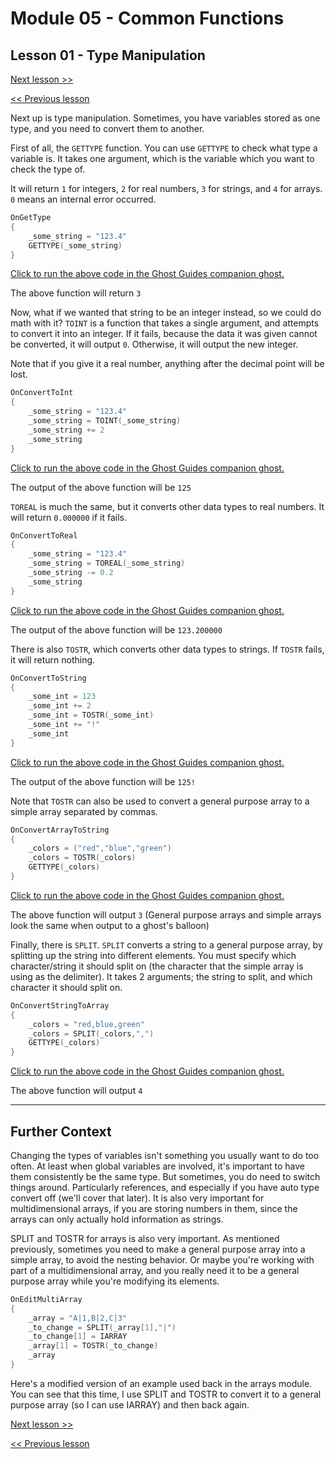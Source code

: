 # Module 05 - Common Functions

## Lesson 01 - Type Manipulation

[Next lesson >>](../module_05_common_functions/02_variable_manipulation.md)

[<< Previous lesson](../module_05_common_functions/00_string_manipulation.md)

Next up is type manipulation. Sometimes, you have variables stored as one type, and you need to convert them to another.

First of all, the `GETTYPE` function. You can use `GETTYPE` to check what type a variable is. It takes one argument, which is the variable which you want to check the type of.

It will return `1` for integers, `2` for real numbers, `3` for strings, and `4` for arrays. `0` means an internal error occurred.

```c
OnGetType
{
	_some_string = "123.4"
	GETTYPE(_some_string)
}
```

[Click to run the above code in the Ghost Guides companion ghost.](https://zichqec.github.io/YAYA_Fundamentals/jump.html?url=x-ukagaka-link%3Atype%3Devent%26ghost%3DGhost%20Guides%26info%3DOnExample.M5.L1.GetType)

The above function will return `3`

Now, what if we wanted that string to be an integer instead, so we could do math with it? `TOINT` is a function that takes a single argument, and attempts to convert it into an integer. If it fails, because the data it was given cannot be converted, it will output `0`. Otherwise, it will output the new integer.

Note that if you give it a real number, anything after the decimal point will be lost.

```c
OnConvertToInt
{
	_some_string = "123.4"
	_some_string = TOINT(_some_string)
	_some_string += 2
	_some_string
}
```

[Click to run the above code in the Ghost Guides companion ghost.](https://zichqec.github.io/YAYA_Fundamentals/jump.html?url=x-ukagaka-link%3Atype%3Devent%26ghost%3DGhost%20Guides%26info%3DOnExample.M5.L1.ConvertToInt)

The output of the above function will be `125`

`TOREAL` is much the same, but it converts other data types to real numbers. It will return `0.000000` if it fails.

```c
OnConvertToReal
{
	_some_string = "123.4"
	_some_string = TOREAL(_some_string)
	_some_string -= 0.2
	_some_string
}
```

[Click to run the above code in the Ghost Guides companion ghost.](https://zichqec.github.io/YAYA_Fundamentals/jump.html?url=x-ukagaka-link%3Atype%3Devent%26ghost%3DGhost%20Guides%26info%3DOnExample.M5.L1.ConvertToReal)

The output of the above function will be `123.200000`

There is also `TOSTR`, which converts other data types to strings. If `TOSTR` fails, it will return nothing.

```c
OnConvertToString
{
	_some_int = 123
	_some_int += 2
	_some_int = TOSTR(_some_int)
	_some_int += "!"
	_some_int
}
```

[Click to run the above code in the Ghost Guides companion ghost.](https://zichqec.github.io/YAYA_Fundamentals/jump.html?url=x-ukagaka-link%3Atype%3Devent%26ghost%3DGhost%20Guides%26info%3DOnExample.M5.L1.ConvertToString)

The output of the above function will be `125!`

Note that `TOSTR` can also be used to convert a general purpose array to a simple array separated by commas.

```c
OnConvertArrayToString
{
	_colors = ("red","blue","green")
	_colors = TOSTR(_colors)
	GETTYPE(_colors)
}
```

[Click to run the above code in the Ghost Guides companion ghost.](https://zichqec.github.io/YAYA_Fundamentals/jump.html?url=x-ukagaka-link%3Atype%3Devent%26ghost%3DGhost%20Guides%26info%3DOnExample.M5.L1.ConvertArrayToString)

The above function will output `3` (General purpose arrays and simple arrays look the same when output to a ghost's balloon)

Finally, there is `SPLIT`. `SPLIT` converts a string to a general purpose array, by splitting up the string into different elements. You must specify which character/string it should split on (the character that the simple array is using as the delimiter). It takes 2 arguments; the string to split, and which character it should split on.

```c
OnConvertStringToArray
{
	_colors = "red,blue,green"
	_colors = SPLIT(_colors,",")
	GETTYPE(_colors)
}
```

[Click to run the above code in the Ghost Guides companion ghost.](https://zichqec.github.io/YAYA_Fundamentals/jump.html?url=x-ukagaka-link%3Atype%3Devent%26ghost%3DGhost%20Guides%26info%3DOnExample.M5.L1.ConvertStringToArray)

The above function will output `4`

---

## Further Context

Changing the types of variables isn't something you usually want to do too often. At least when global variables are involved, it's important to have them consistently be the same type. But sometimes, you do need to switch things around. Particularly references, and especially if you have auto type convert off (we'll cover that later). It is also very important for multidimensional arrays, if you are storing numbers in them, since the arrays can only actually hold information as strings.

SPLIT and TOSTR for arrays is also very important. As mentioned previously, sometimes you need to make a general purpose array into a simple array, to avoid the nesting behavior. Or maybe you're working with part of a multidimensional array, and you really need it to be a general purpose array while you're modifying its elements.

```c
OnEditMultiArray
{
	_array = "A|1,B|2,C|3"
	_to_change = SPLIT(_array[1],"|")
	_to_change[1] = IARRAY
	_array[1] = TOSTR(_to_change)
	_array
}
```

Here's a modified version of an example used back in the arrays module. You can see that this time, I use SPLIT and TOSTR to convert it to a general purpose array (so I can use IARRAY) and then back again.

[Next lesson >>](../module_05_common_functions/02_variable_manipulation.md)

[<< Previous lesson](../module_05_common_functions/00_string_manipulation.md)
